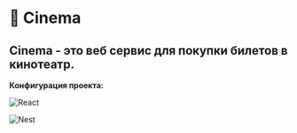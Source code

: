 # :popcorn: Cinema

## Cinema - это веб сервис для покупки билетов в кинотеатр.

**Конфигурация проекта:**

![React](https://img.shields.io/badge/React-61DAFB.svg?style=for-the-badge&logo=React&logoColor=black)

![Nest](https://img.shields.io/badge/NestJS-E0234E.svg?style=for-the-badge&logo=NestJS&logoColor=white)
